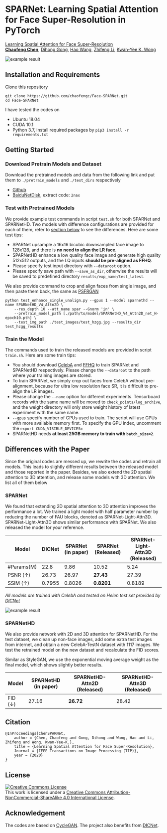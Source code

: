 # SPARNet: Learning Spatial Attention for Face Super-Resolution in PyTorch 

[Learning Spatial Attention for Face Super-Resolution](http://arxiv.org/abs/2012.01211)  
[**Chaofeng Chen**](https://chaofengc.github.io), [Dihong Gong](https://www.cise.ufl.edu/~dihong/), [Hao Wang](https://dblp.uni-trier.de/pid/w/HaoWang50.html), [Zhifeng Li](https://dblp.org/pid/56/2053.html), [Kwan-Yee K. Wong](https://i.cs.hku.hk/~kykwong/)

![example result](example.gif)

## Installation and Requirements 

Clone this repository
```
git clone https://github.com/chaofengc/Face-SPARNet.git
cd Face-SPARNet
```

I have tested the codes on
- Ubuntu 18.04
- CUDA 10.1  
- Python 3.7, install required packages by `pip3 install -r requirements.txt`  

## Getting Started 

### Download Pretrain Models and Dataset
Download the pretrained models and data from the following link and put them to `./pretrain_models` and `./test_dirs` respectively
- [Github](https://github.com/chaofengc/Face-SPARNet/releases/tag/v0.1.0)  
- [BaiduNetDisk](https://pan.baidu.com/s/1zYimaAnIgMIKBf9KANpxog), extract code: `2nax`   

### Test with Pretrained Models

We provide example test commands in script `test.sh` for both SPARNet and SPARNetHD. Two models with difference configurations are provided for each of them, refer to [section below](#differences-with-the-paper) to see the differences. Here are some test tips:

- SPARNet upsample a 16x16 bicubic downsampled face image to 128x128, and there is **no need to align the LR face**.   
- SPARNetHD enhance a low quality face image and generate high quality 512x512 outputs, and the LQ inputs **should be pre-aligned as FFHQ**.  
- Please specify test input directory with `--dataroot` option.  
- Please specify save path with `--save_as_dir`, otherwise the results will be saved to predefined directory `results/exp_name/test_latest`.  

We also provide command to crop and align faces from single image, and then paste them back, the same as [PSFRGAN](https://github.com/chaofengc/PSFRGAN) 
```
python test_enhance_single_unalign.py --gpus 1 --model sparnethd --name SPARNetHD_V4_Attn2D \
    --res_depth 10 --att_name spar --Gnorm 'in' \
    --pretrain_model_path [./path/to/model/SPARNetHD_V4_Attn2D_net_H-epoch10.pth] \
    --test_img_path ./test_images/test_hzgg.jpg --results_dir test_hzgg_results
```

### Train the Model

The commands used to train the released models are provided in script `train.sh`. Here are some train tips:

- You should download [CelebA](http://mmlab.ie.cuhk.edu.hk/projects/CelebA.html) and [FFHQ](https://github.com/NVlabs/ffhq-dataset) to train SPARNet and SPARNetHD respectively. Please change the `--dataroot` to the path where your training images are stored.  
- To train SPARNet, we simply crop out faces from CelebA without pre-alignment, because for ultra low resolution face SR, it is difficult to pre-align the LR images.  
- Please change the `--name` option for different experiments. Tensorboard records with the same name will be moved to `check_points/log_archive`, and the weight directory will only store weight history of latest experiment with the same name.  
- `--gpus` specify number of GPUs used to train. The script will use GPUs with more available memory first. To specify the GPU index, uncomment the `export CUDA_VISIBLE_DEVICES=` 
- SPARNetHD needs **at least 25GB memory to train with `batch_size=2`**. 

## Differences with the Paper
Since the original codes are messed up, we rewrite the codes and retrain all models. This leads to slightly different results between the released model and those reported in the paper. Besides, we also extend the 2D spatial attention to 3D attention, and release some models with 3D attention. We list all of them below

### SPARNet 

We found that extending 2D spatial attention to 3D attention improves the performance a lot. We trained a light model with half parameter number by reducing the number of FAU blocks, denoted as SPARNet-Light-Attn3D. SPARNet-Light-Attn3D shows similar performance with SPARNet. We also released the model for your reference.   

| Model          | DICNet      | SPARNet (in paper) | SPARNet (Released) | SPARNet-Light-Attn3D (Released) |
| -----------    | ----------- | -----------        | -----------        | -----------                     |
| #Params(M)     | 22.8        | 9.86               | 10.52              | 5.24                            |
| PSNR (&#8593;) | 26.73       | 26.97              | **27.43**          | 27.39                           |
| SSIM (&#8593;) | 0.7955      | 0.8026             | **0.8201**         | 0.8189                          |

*All models are trained with CelebA and tested on Helen test set provided by [DICNet](https://github.com/Maclory/Deep-Iterative-Collaboration)*

![example result](example_ultra_facesrx8.png)

### SPARNetHD

We also provide network with 2D and 3D attention for SPARNetHD. For the test dataset, we clean up non-face images, add some extra test images from internet, and obtain a new CelebA-TestN dataset with 1117 images. We test the retrained model on the new dataset and recalculate the FID scores.

Similar as StyleGAN, we use the exponential moving average weight as the final model, which shows slightly better results.

| Model         | SPARNetHD (in paper) | SPARNetHD-Attn2D (Released) | SPARNetHD-Attn3D (Released) |
| -----------   | -----------          | -----------                 | -----------                 |
| FID (&#8595;) | 27.16                | **26.72**                   | 28.42                       |


## Citation
```
@InProceedings{ChenSPARNet,
    author = {Chen, Chaofeng and Gong, Dihong and Wang, Hao and Li, Zhifeng and Wong, Kwan-Yee~K.},
    title = {Learning Spatial Attention for Face Super-Resolution},
    Journal = {IEEE Transactions on Image Processing (TIP)},
    year = {2020}
}
```

## License

<a rel="license" href="http://creativecommons.org/licenses/by-nc-sa/4.0/"><img alt="Creative Commons License" style="border-width:0" src="https://i.creativecommons.org/l/by-nc-sa/4.0/88x31.png" /></a><br />This work is licensed under a <a rel="license" href="http://creativecommons.org/licenses/by-nc-sa/4.0/">Creative Commons Attribution-NonCommercial-ShareAlike 4.0 International License</a>.

## Acknowledgement

The codes are based on [CycleGAN](https://github.com/junyanz/pytorch-CycleGAN-and-pix2pix). The project also benefits from [DICNet](https://github.com/Maclory/Deep-Iterative-Collaboration).  
